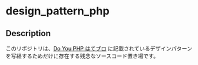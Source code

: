# design_pattern_php

## Description
このリポジトリは、[Do You PHP はてブロ](http://shimooka.hateblo.jp/entry/20141211/1418298136)
に記載されているデザインパターンを写経するためだけに存在する残念なソースコード置き場です。  
